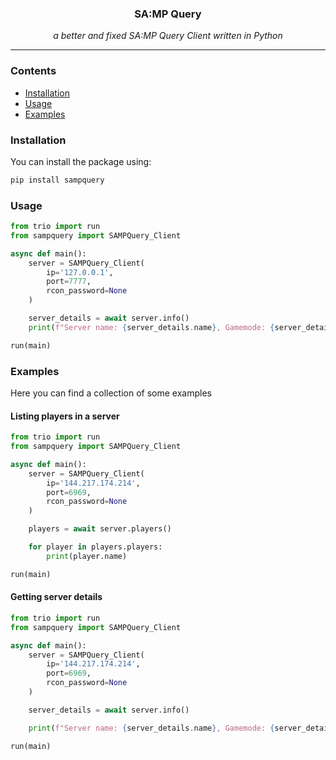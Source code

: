 <div align="center">
    <h3>SA:MP Query</h3>
    <i>a better and fixed SA:MP Query Client written in Python</i>
</div>

<hr>

### Contents

- [Installation](#installation)
- [Usage](#usage)
- [Examples](#examples)

### Installation
You can install the package using:

```bash
pip install sampquery
```

### Usage

```python
from trio import run
from sampquery import SAMPQuery_Client

async def main():
    server = SAMPQuery_Client(
        ip='127.0.0.1',
        port=7777,
        rcon_password=None
    )

    server_details = await server.info()
    print(f"Server name: {server_details.name}, Gamemode: {server_details.gamemode}")

run(main)
```

### Examples
Here you can find a collection of some examples

#### Listing players in a server

```python
from trio import run
from sampquery import SAMPQuery_Client

async def main():
    server = SAMPQuery_Client(
        ip='144.217.174.214',
        port=6969,
        rcon_password=None
    )

    players = await server.players()

    for player in players.players:
        print(player.name)

run(main)
```

#### Getting server details

```python
from trio import run
from sampquery import SAMPQuery_Client

async def main():
    server = SAMPQuery_Client(
        ip='144.217.174.214',
        port=6969,
        rcon_password=None
    )

    server_details = await server.info()

    print(f"Server name: {server_details.name}, Gamemode: {server_details.gamemode}, Players: {server_details.players}")

run(main)
```